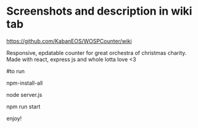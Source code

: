 # Screenshots and description in wiki tab

https://github.com/KabanEOS/WOSPCounter/wiki
 
Responsive, epdatable counter for great orchestra of christmas charity. 
Made with react, express js and whole lotta love <3 

#to run

npm-install-all

node server.js

npm run start

enjoy!
